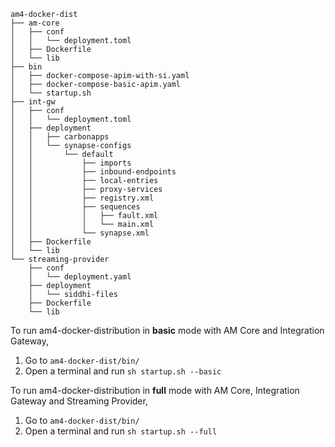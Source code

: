 ```
am4-docker-dist
├── am-core
│   ├── conf
│   │   └── deployment.toml
│   ├── Dockerfile
│   └── lib
├── bin
│   ├── docker-compose-apim-with-si.yaml
│   ├── docker-compose-basic-apim.yaml
│   └── startup.sh
├── int-gw
│   ├── conf
│   │   └── deployment.toml
│   ├── deployment
│   │   ├── carbonapps
│   │   └── synapse-configs
│   │       └── default
│   │           ├── imports
│   │           ├── inbound-endpoints
│   │           ├── local-entries
│   │           ├── proxy-services
│   │           ├── registry.xml
│   │           ├── sequences
│   │           │   ├── fault.xml
│   │           │   └── main.xml
│   │           └── synapse.xml
│   ├── Dockerfile
│   └── lib
└── streaming-provider
    ├── conf
    │   └── deployment.yaml
    ├── deployment
    │   └── siddhi-files
    ├── Dockerfile
    └── lib
```

To run am4-docker-distribution in **basic** mode with AM Core and Integration Gateway,  
1. Go to `am4-docker-dist/bin/`
2. Open a terminal and run `sh startup.sh --basic`

To run am4-docker-distribution in **full** mode with AM Core, Integration Gateway and Streaming Provider,  
1. Go to `am4-docker-dist/bin/`
2. Open a terminal and run `sh startup.sh --full`
